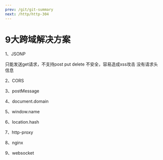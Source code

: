 ```yaml
---
prev: /git/git-summary
next: /http/http-304
---
```


# 9大跨域解决方案


1、JSONP

只能发送get请求，不支持post put delete
不安全，容易造成xss攻击
没有请求头信息

2、CORS

3、postMessage

4、document.domain

5、window.name

6、location.hash

7、http-proxy

8、nginx

9、websocket